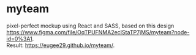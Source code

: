 # myteam

pixel-perfect mockup using React and SASS, based on this design https://www.figma.com/file/OqTPUFNMA2ecIStaTP7jMS/myteam?node-id=0%3A1.  
Result: https://eugee29.github.io/myteam/.
